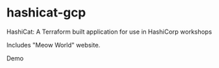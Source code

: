 # hashicat-gcp
HashiCat: A Terraform built application for use in HashiCorp workshops

Includes "Meow World" website.

Demo
